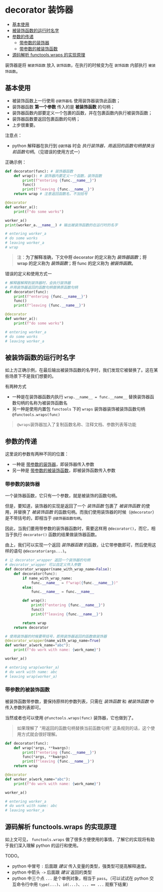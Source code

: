# decorator 装饰器

- [基本使用](#基本使用)
- [被装饰函数的运行时名字](#被装饰函数的运行时名字)
- [参数的传递](#参数的传递)
  - [带参数的装饰器](#带参数的装饰器)
  - [带参数的被装饰函数](#带参数的被装饰函数)
- [源码解析 functools.wraps 的实现原理](#源码解析-functoolswraps-的实现原理)


装饰器是将 `被装饰函数` 放入 `装饰函数`，在执行的时候变为在 `装饰函数` 内部执行 `被装饰函数`。

## 基本使用

- 被装饰函数上一行使用 `@装饰器名` 使用装饰器装饰此函数；
- 装饰器函数 **第一个参数** 传入的是 **被装饰函数** 的句柄；
- 装饰器函数内部要定义一个包裹的函数，并在包裹函数内执行被装饰函数；
- 装饰器函数要返回包裹函数的句柄；
- 上步很重要。

注意点：

- python 解释器在执行到 `@装饰器` 时会 *执行装饰器，用返回的函数句柄替换当前函数句柄*。（见错误的使用方式一）

正确示例：

```python
def decorator(func): # 装饰器函数
    def wrap(): # 装饰器内要定义一个函数，装饰函数
        print(f"entering {func.__name__}")
        func()
        print(f"leaving {func.__name__}")
    return wrap # 注意返回函数名，不加括号

@decorator
def worker_a():
    print(f"do some works")

worker_a()
print(worker_a.__name__) # 输出被装饰函数的在运行时的名字

# entering worker_a
# do some works
# leaving worker_a
# wrap
```

> 注：**为了解释准确，下文中将 decorator 的定义称为 *装饰器函数*；将 wrap 的定义称为 *装饰函数*；将 func 的定义称为 *被装饰函数*。**

错误的定义和使用方式一

```python
# 解释器解释到装饰器时，会执行装饰器
# 并用装饰器返回的函数句柄替换原函数句柄
def decorator(func):
    print(f"entering {func.__name__}")
    func()
    print(f"leaving {func.__name__}")

@decorator
def worker_a():
    print(f"do some works")

# entering worker_a
# do some works
# leaving worker_a
```

## 被装饰函数的运行时名字

如上方正确示例，在最后输出被装饰函数的名字时，我们发现它被替换了。这在某些场景下不是我们想要的。

有两种方式
- 一种是在装饰器函数内执行 `wrap.__name__ = func.__name__` 替换装饰器函数句柄的名称为被装饰函数名
- 另一种是使用内置包 `functools` 下的 `wraps` 装饰器装饰被装饰函数句柄 `@functools.wraps(func)`

> `@wraps`装饰器加入了复制函数名称、注释文档、参数列表等功能

## 参数的传递

这里说的参数有两种不同的位置：

- 一种是 [带参数的装饰器](#带参数的装饰器)，即装饰器传入参数
- 另一种是 [带参数的被装饰函数](#带参数的被装饰函数)，即被装饰函数传入参数

### 带参数的装饰器

一个装饰器函数，它只有一个参数，就是被装饰的函数句柄。

但是，要知道，装饰器的实现是返回了一个 *装饰函数* 包裹了 *被装饰函数* 的使用，并替换了 *被装饰函数* 的函数句柄。而我们使用装饰器的时候（`@decorator`）是不带括号的，即相当于 `@装饰器函数句柄`。

因此，当我们要用带参数的装饰器函数时，需要这样用 `@decorator()`，而它，相当于执行 `decorator()` 函数的结果做装饰器函数。

由上，我们可以实现一个返回 *装饰器函数* 的函数，让它带参数即可，然后使用这样的语句 `@decorator(args...)`。

```python
# 让 decorator_wrapper 返回一个装饰器的句柄
# decorator_wrapper 可以自定义传入参数
def decorator_wrapper(name_with_wrap_name=False):
    def decorator(func):
        if name_with_wrap_name:
            func.__name__ = f"wrap({func.__name__})"
        else:
            func.__name__ = func.__name__

        def wrap():
            print(f"entering {func.__name__}")
            func()
            print(f"leaving {func.__name__}")

        return wrap
    return decorator

# 使用装饰器的时候要带括号，即用装饰器返回的函数做装饰器
@decorator_wrapper(name_with_wrap_name=True)
def worker_a(work_name="abc"):
    print(f"do work with name: {work_name}")

worker_a()

# entering wrap(worker_a)
# do work with name: abc
# leaving wrap(worker_a)
```

### 带参数的被装饰函数

被装饰函数带参数，要保持原样的参数列表，只需在 *装饰函数* 和 *被装饰函数* 中传入参数列表即可。

当然或者也可以使用 `@functools.wraps(func)` 装饰器，它也做到了。

> 如果理解了 “用返回的函数句柄替换当前函数句柄” 这条规则的话，这个使用方式就会很好理解。

```python
def decorator(func):
    def wrap(*args, **kwargs):
        print(f"entering {func.__name__}")
        func(*args, **kwargs)
        print(f"leaving {func.__name__}")
    return wrap

@decorator
def worker_a(work_name="abc"):
    print(f"do work with name: {work_name}")

worker_a()

# entering worker_a
# do work with name: abc
# leaving worker_a
```

## 源码解析 functools.wraps 的实现原理

如上文可见， `functools.wraps` 做了很多方便使用的事情，了解它的实现将有助于我们深入理解 python 的运行和使用。

TODO。

- python 中冒号 `:` 后面跟 *建议* 传入变量的类型，强类型可提高解释速度。
- python 中箭头 `->` 后面跟 *建议* 返回的类型
- python 中三个点 `...` 是个单例对象，相当于 `pass`。（可以试试在 python 交互命令行中用 `type(...)`、`id(...)`、`... == ...` 观察下结果）

